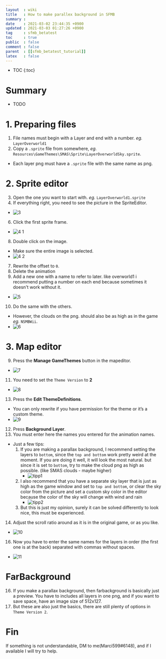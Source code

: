```yaml
---
layout  : wiki
title   : How to make parallex background in SFMB
summary : 
date    : 2021-03-02 23:44:35 +0900
updated : 2021-03-03 01:27:26 +0900
tag     : sfmb_betatest
toc     : true
public  : false
comment : false
parent  : [[sfmb_betatest_tutorial]]
latex   : false
---
```

* TOC
{:toc}

# Summary
- TODO

# 1. Preparing files
1. File names must begin with a Layer and end with a number. *eg.* `LayerOverworld1`
2. Copy a `.sprite` file from somewhere, *eg.* `Resources\GameThemes\SMAS\Sprite\LayerOverworldSky.sprite`.
- Each layer png must have a `.sprite` file with the same name as png.

# 2. Sprite editor
3. Open the one you want to start with. *eg.* `LayerOverworld1.sprite`
5. If everything right, you need to see the picture in the SpriteEditor. 
- ![3](https://user-images.githubusercontent.com/963958/109678525-0e5e5d00-7bbe-11eb-9aa6-08c3ec84c983.png)
6. Click the first sprite frame.
- ![4 1](https://user-images.githubusercontent.com/963958/109678524-0e5e5d00-7bbe-11eb-90b8-45606f601478.png)
8. Double click on the image.
- Make sure the entire image is selected.
- ![4 2](https://user-images.githubusercontent.com/963958/109678507-0b636c80-7bbe-11eb-9ee9-6157f94d8f75.png)
7. Rewrite the offset to `0`.
8. Delete the animation
9. Add a new one with a name to refer to later. like overworld1 i recommend putting a number on each end because sometimes it doesn't work without it.
- ![5](https://user-images.githubusercontent.com/963958/109678521-0dc5c680-7bbe-11eb-89e5-641f80611c49.png)
10. Do the same with the others. 
- However, the clouds on the png. should also be as high as in the game *eg.* `NSMBWii`.
- ![6](https://user-images.githubusercontent.com/963958/109678519-0dc5c680-7bbe-11eb-84d0-381bb8c356a2.png)

# 3. Map editor
9. Press the **Manage GameThemes** button in the mapeditor.
- ![7](https://user-images.githubusercontent.com/963958/109678518-0d2d3000-7bbe-11eb-8af8-74484d40bd37.png)
11. You need to set the `Theme Version` to **2**
- ![8](https://user-images.githubusercontent.com/963958/109678517-0c949980-7bbe-11eb-8269-8ab5fd57b2f6.png)
13. Press the **Edit ThemeDefinitions**.
- You can only rewrite if you have permission for the theme or it’s a custom theme.
- ![9](https://user-images.githubusercontent.com/963958/109678506-0acad600-7bbe-11eb-9336-ffb279060458.png)
12. Press **Background Layer**. 
13. You must enter here the names you entered for the animation names.
- Just a few tips:
	1. If you are making a parallax background, I recommend setting the layers to `bottom`, since the `top and bottom` work pretty weird at the moment. If you are doing it well, it will look the most natural. but since it is set to `bottom`, try to make the cloud png as high as possible. (like SMAS clouds - maybe higher)
		- ![tipp1](https://user-images.githubusercontent.com/963958/109678513-0c949980-7bbe-11eb-996d-b70dc6786e50.png)
	3. I also recommend that you have a separate sky layer that is just as high as the game window and set to `top and bottom`, or clear the sky color from the picture and set a custom sky color in the editor because the color of the sky will change with wind and rain
		- ![tipp2](https://user-images.githubusercontent.com/963958/109678503-0a323f80-7bbe-11eb-874a-4fb85e6f0e29.png)
	5. But this is just my opinion, surely it can be solved differently to look nice, this must be experienced.
14. Adjust the scroll ratio around as it is in the original game, or as you like.
- ![10](https://user-images.githubusercontent.com/963958/109678512-0bfc0300-7bbe-11eb-8a9d-03736c36f45d.png)
16. Now you have to enter the same names for the layers in order (the first one is at the back) separated with commas without spaces.
- ![11](https://user-images.githubusercontent.com/963958/109678510-0bfc0300-7bbe-11eb-950b-fca590cb76a7.png)

# FarBackground
16. If you make a parallax background, then farbackground is basically just a preview. You have to includes all layers in one png, and if you want to save space, have an image size of 512x127.
13. But these are also just the basics, there are still plenty of options in `Theme Version 2`.

# Fin
If something is not understandable, DM to me(Marci599#6148), and if I available I will try to help.

